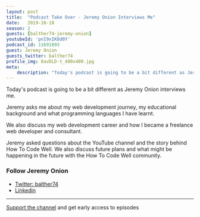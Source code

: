 ```yaml
---
layout: post
title:  "Podcast Take Over - Jeremy Onion Interviews Me"
date:   2019-10-18
season: 2
guests: [balther74-jeremy-onion]
youtubeId: 'pnI9xIK8d0Y'
podcast_id: 11691893
guest: Jeremy Onion
guests_twitter: balther74
profile_img: 8avDLD-t_400x400.jpg
meta:
    description: "Today's podcast is going to be a bit different as Jeremy Onion interviews me."
---
```

Today's podcast is going to be a bit different as Jeremy Onion interviews me.

Jeremy asks me about my web development journey, my educational background and what programming languages I have learnt.

We also discuss my web development career and how I became a freelance web developer and consultant.

Jeremy asked questions about the YouTube channel and the story behind How To Code Well.  We also discuss future plans and what might be happening in the future with the How To Code Well community.

### Follow Jeremy Onion
- [Twitter: balther74](https://twitter.com/balther74)
- [Linkedin](https://www.linkedin.com/in/balther74/)

-------------------------------

[Support the channel](https://www.patreon.com/howToCodeWell) and get early access to episodes
